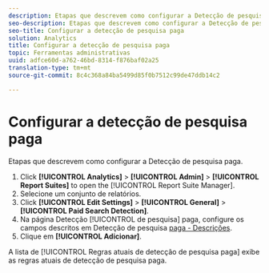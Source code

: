 ```yaml
---
description: Etapas que descrevem como configurar a Detecção de pesquisa paga.
seo-description: Etapas que descrevem como configurar a Detecção de pesquisa paga.
seo-title: Configurar a detecção de pesquisa paga
solution: Analytics
title: Configurar a detecção de pesquisa paga
topic: Ferramentas administrativas
uuid: adfce60d-a762-46bd-8314-f876baf02a25
translation-type: tm+mt
source-git-commit: 8c4c368a84ba5499d85f0b7512c99de47ddb14c2

---
```



# Configurar a detecção de pesquisa paga

Etapas que descrevem como configurar a Detecção de pesquisa paga.

1. Click **[!UICONTROL Analytics]** &gt; **[!UICONTROL Admin]** &gt; **[!UICONTROL Report Suites]** to open the [!UICONTROL Report Suite Manager].
1. Selecione um conjunto de relatórios.
1. Click **[!UICONTROL Edit Settings]** &gt; **[!UICONTROL General]** &gt; **[!UICONTROL Paid Search Detection]**.
1. Na página Detecção [!UICONTROL de pesquisa] paga, configure os campos descritos em Detecção de pesquisa [paga - Descrições](/help/admin/admin/paid-search-detection/paid-search-detection.md#section_0C2CFA0AF77B47098BE37CB024665D0D).
1. Clique em **[!UICONTROL Adicionar]**.

A lista de [!UICONTROL Regras atuais de detecção de pesquisa paga] exibe as regras atuais de detecção de pesquisa paga.

